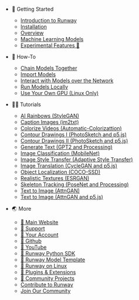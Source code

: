 * 🚀 Getting Started
    * [Introduction to Runway](/)
    * [Installation](getting-started/installation.md)
    * [Overview](getting-started/overview.md)
    * [Machine Learning Models](getting-started/models-101.md)
    * [Experimental Features 🧪](getting-started/experimental-features.md)

* 🤔 How-To
    * [Chain Models Together](how-to/chain-models-together.md)
    * [Import Models](how-to/import-models.md)
    * [Interact with Models over the Network](how-to/network.md)
    * [Run Models Locally](how-to/run-models-locally.md)
    * [Use Your Own GPU (Linux Only)](how-to/local-gpu.md)

* 👩‍🏫 Tutorials
    * [AI Rainbows (StyleGAN)](tutorials/tutorial_im2txt.md)
    * [Caption Images (im2txt)](tutorials/tutorial_im2txt.md)
    * [Colorize Videos (Automatic-Colorizattion)](tutorials/tutorial_colorizing_video.md)
    * [Contour Drawings I (PhotoSketch and p5.js)](tutorials/tutorial_photosketch.md)
    * [Contour Drawings II (PhotoSketch and p5.js)](tutorials/tutorial_p5_photosketch.md)
    * [Generate Text (GPT2 and Processing)](tutorials/tutorial_processing_gpt2.md)
    * [Image Classification (MobileNet)](tutorials/tutorial_mobilenet.md)
    * [Image Style Transfer (Adaptive Style Transfer)](tutorials/tutorial_style_transfer.md)
    * [Image Translation (CycleGAN and p5.js)](tutorials/tutorial_p5_cyclegan.md)
    * [Object Localization (COCO-SSD)](tutorials/tutorial_cocossd.md)
    * [Realistic Textures (ESRGAN)](tutorials/tutorial_esrgan.md)
    * [Skeleton Tracking (PoseNet and Processing)](tutorials/tutorial_posenet.md)
    * [Text to Image (AttnGAN)](tutorials/tutorial_t2i.md)
    * [Text to Image (AttnGAN and p5.js)](tutorials/tutorial_p5_attngan.md)

* 🌏 More
    * [🔗 Main Website](https://runwayml.com/)
    * [🔗 Support](https://support.runwayml.com/)
    * [🔗 Your Account](https://account.runwayml.com/)
    * [🔗 Github](https://github.com/runwayml)
    * [🔗 YouTube](https://www.youtube.com/runwayml)
    * [🔗 Runway Python SDK](https://sdk.runwayml.com/)
    * [🔗 Runway Model Template](https://github.com/runwayml/model-template)
    * [🔗 Runway on Linux](https://support.runwayml.com/en/articles/3116268-runway-on-linux)
    * [🔗 Plugins & Extensions](https://runwayml.com/plugins)
    * [🔗 Community Projects](https://runwayml.com/madewith)
    * [Contribute to Runway](/?id=contribute-to-runway)
    * [Join Our Community](/?id=join-our-community)
